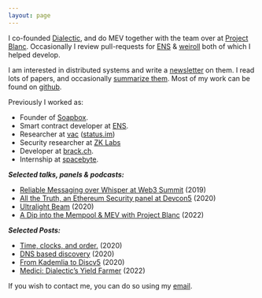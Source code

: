 ```yaml
---
layout: page
---
```

I co-founded [Dialectic](http://dialectic.ch/), and do MEV together with the team over at [Project Blanc](http://projectblanc.ch/). Occasionally I review pull-requests for [ENS](https://ens.domains) & [weiroll](https://github.com/weiroll/weiroll) both of which I helped develop.

I am interested in distributed systems and write a [newsletter](https://distsys.substack.com/) on them. I read lots of papers, and occasionally [summarize them](https://github.com/decanus/research/). Most of my work can be found on [github](https://github.com/decanus/).

Previously I worked as:
 - Founder of [Soapbox](https://soapbox.social).
 - Smart contract developer at [ENS](https://ens.domains).
 - Researcher at [vac](https://vac.dev) ([status.im](https://status.im))
 - Security researcher at [ZK Labs](https://zklabs.io/) 
 - Developer at [brack.ch](https://brack.ch).
 - Internship at [spacebyte](https://spacebyte.com/).

***Selected talks, panels & podcasts:***

- [Reliable Messaging over Whisper at Web3 Summit](https://www.youtube.com/watch?v=WMPw0dNyNmM) (2019)
- [All the Truth, an Ethereum Security panel at Devcon5](https://www.youtube.com/watch?v=dHxa7qWZCYo) (2020)
- [Ultralight Beam](https://www.youtube.com/watch?v=OxEYV3fZ6Pk) (2020)
- [A Dip into the Mempool & MEV with Project Blanc](https://zeroknowledge.fm/216-2/) (2022)

***Selected Posts:***

 - [Time, clocks, and order.](./_posts/2020-01-06-time-clocks-and-order.md) (2020)
 - [DNS based discovery](https://vac.dev/dns-based-discovery) (2020)
 - [From Kademlia to Discv5](https://vac.dev/kademlia-to-discv5) (2020)
 - [Medici: Dialectic’s Yield Farmer](https://dialectic.ch/editorial/medici-dialectics-yield-farmer) (2022)

If you wish to contact me, you can do so using my [email](mailto:dean@eigenmann.me).
